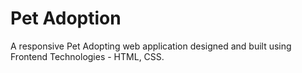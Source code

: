 # Pet Adoption
A responsive Pet Adopting web application designed and built using Frontend Technologies - HTML, CSS.
